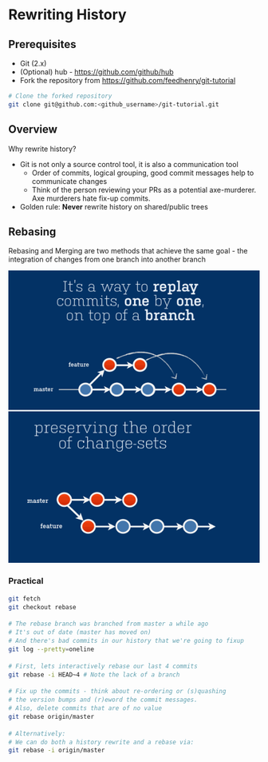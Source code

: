 # Rewriting History

## Prerequisites

* Git (2.x)
* (Optional) hub - https://github.com/github/hub
* Fork the repository from https://github.com/feedhenry/git-tutorial


```bash
# Clone the forked repository
git clone git@github.com:<github_username>/git-tutorial.git
```

## Overview

Why rewrite history?

* Git is not only a source control tool, it is also a communication tool
    * Order of commits, logical grouping, good commit messages help to communicate changes
    * Think of the person reviewing your PRs as a potential axe-murderer. Axe murderers hate fix-up commits.
* Golden rule: **Never** rewrite history on shared/public trees

## Rebasing

Rebasing and Merging are two methods that achieve the same goal - the integration of changes from one branch into another branch


![rebase on master](img/01.gif)
![rebase on feature](img/02.gif)

### Practical

```bash
git fetch
git checkout rebase

# The rebase branch was branched from master a while ago
# It's out of date (master has moved on)
# And there's bad commits in our history that we're going to fixup
git log --pretty=oneline

# First, lets interactively rebase our last 4 commits
git rebase -i HEAD~4 # Note the lack of a branch

# Fix up the commits - think about re-ordering or (s)quashing
# the version bumps and (r)eword the commit messages. 
# Also, delete commits that are of no value
git rebase origin/master

# Alternatively:
# We can do both a history rewrite and a rebase via:
git rebase -i origin/master
```
